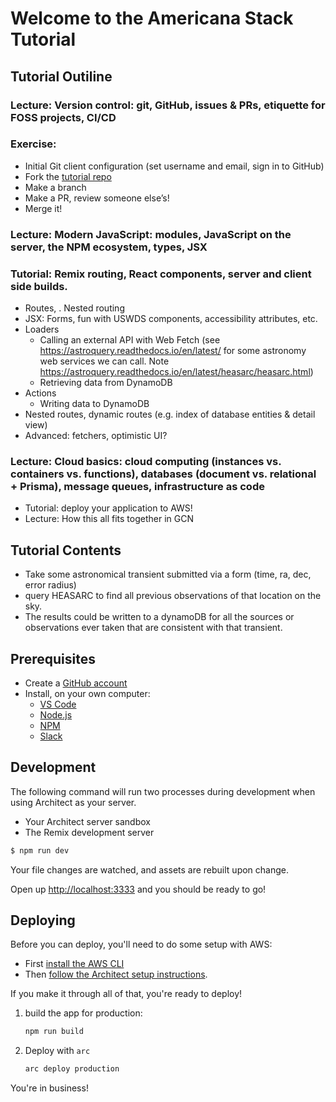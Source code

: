 # Welcome to the Americana Stack Tutorial

## Tutorial Outiline
### Lecture: Version control: git, GitHub, issues & PRs, etiquette for FOSS projects, CI/CD
### Exercise:
   - Initial Git client configuration (set username and email, sign in to GitHub)
   - Fork the [tutorial repo](https://github.com/nasa-gcn/americana-stack-tutorial)
   - Make a branch
   - Make a PR, review someone else’s!
   - Merge it!
### Lecture: Modern JavaScript: modules, JavaScript on the server, the NPM ecosystem, types, JSX
### Tutorial: Remix routing, React components, server and client side builds.
   - Routes, <Link>. Nested routing
   - JSX: Forms, fun with USWDS components, accessibility attributes, etc.
   - Loaders
      - Calling an external API with Web Fetch (see https://astroquery.readthedocs.io/en/latest/ for some astronomy web services we can call. Note https://astroquery.readthedocs.io/en/latest/heasarc/heasarc.html)
      - Retrieving data from DynamoDB
   - Actions
      - Writing data to DynamoDB
   - Nested routes, dynamic routes (e.g. index of database entities & detail view)
   - Advanced: fetchers, optimistic UI?
### Lecture: Cloud basics: cloud computing (instances vs. containers vs. functions), databases (document vs. relational + Prisma), message queues, infrastructure as code
- Tutorial: deploy your application to AWS!
- Lecture: How this all fits together in GCN

## Tutorial Contents
- Take some astronomical transient submitted via a form (time, ra, dec, error radius)
- query HEASARC to find all previous observations of that location on the sky.
- The results could be written to a dynamoDB for all the sources or observations ever taken that are consistent with that transient.


## Prerequisites

- Create a [GitHub account](https://github.com)
- Install, on your own computer:
   - [VS Code](https://code.visualstudio.com/download)
   - [Node.js](https://nodejs.org/en/download)
   - [NPM](https://docs.npmjs.com/downloading-and-installing-node-js-and-npm)
   - [Slack](https://slack.com/downloads/)

## Development

The following command will run two processes during development when using Architect as your server.

- Your Architect server sandbox
- The Remix development server

```sh
$ npm run dev
```

Your file changes are watched, and assets are rebuilt upon change.

Open up [http://localhost:3333](http://localhost:3333) and you should be ready to go!


## Deploying

Before you can deploy, you'll need to do some setup with AWS:

- First [install the AWS CLI](https://docs.aws.amazon.com/cli/latest/userguide/install-cliv2.html)
- Then [follow the Architect setup instructions](https://arc.codes/docs/en/guides/get-started/detailed-aws-setup).

If you make it through all of that, you're ready to deploy!

1. build the app for production:

   ```sh
   npm run build
   ```

2. Deploy with `arc`

   ```sh
   arc deploy production
   ```

You're in business!
